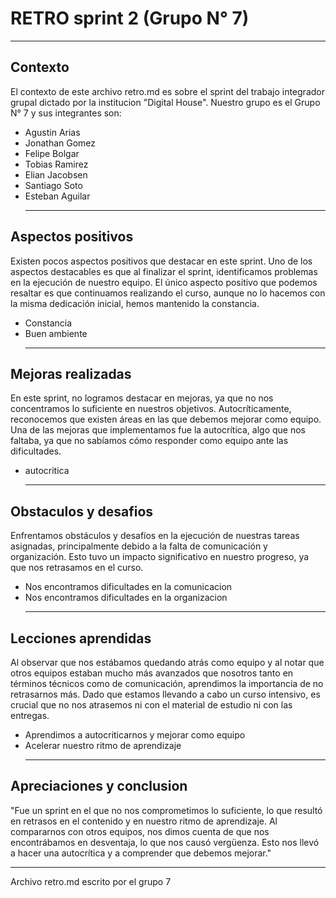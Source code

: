 # RETRO sprint 2 (Grupo N° 7)
***
## Contexto
El contexto de este archivo retro.md es sobre el sprint del trabajo integrador grupal dictado por la institucion "Digital House". Nuestro grupo es el Grupo N° 7 y sus integrantes son:
- Agustin Arias
- Jonathan Gomez
- Felipe Bolgar
- Tobias Ramirez
- Elian Jacobsen
- Santiago Soto
- Esteban Aguilar
    ***
## Aspectos positivos
Existen pocos aspectos positivos que destacar en este sprint. Uno de los aspectos destacables es que al finalizar el sprint, identificamos problemas en la ejecución de nuestro equipo. El único aspecto positivo que podemos resaltar es que continuamos realizando el curso, aunque no lo hacemos con la misma dedicación inicial, hemos mantenido la constancia.
- Constancia
- Buen ambiente
    ***
## Mejoras realizadas
En este sprint, no logramos destacar en mejoras, ya que no nos concentramos lo suficiente en nuestros objetivos. Autocríticamente, reconocemos que existen áreas en las que debemos mejorar como equipo. Una de las mejoras que implementamos fue la autocrítica, algo que nos faltaba, ya que no sabíamos cómo responder como equipo ante las dificultades.
- autocritica
  ***
## Obstaculos y desafios
Enfrentamos obstáculos y desafíos en la ejecución de nuestras tareas asignadas, principalmente debido a la falta de comunicación y organización. Esto tuvo un impacto significativo en nuestro progreso, ya que nos retrasamos en el curso.
- Nos encontramos dificultades en la comunicacion
- Nos encontramos dificultades en la organizacion
  ***
## Lecciones aprendidas
Al observar que nos estábamos quedando atrás como equipo y al notar que otros equipos estaban mucho más avanzados que nosotros tanto en términos técnicos como de comunicación, aprendimos la importancia de no retrasarnos más. Dado que estamos llevando a cabo un curso intensivo, es crucial que no nos atrasemos ni con el material de estudio ni con las entregas.
- Aprendimos a autocriticarnos y mejorar como equipo
- Acelerar nuestro ritmo de aprendizaje
    ***
## Apreciaciones y conclusion
"Fue un sprint en el que no nos comprometimos lo suficiente, lo que resultó en retrasos en el contenido y en nuestro ritmo de aprendizaje. Al compararnos con otros equipos, nos dimos cuenta de que nos encontrábamos en desventaja, lo que nos causó vergüenza. Esto nos llevó a hacer una autocrítica y a comprender que debemos mejorar."
***
Archivo retro.md escrito por el grupo 7

